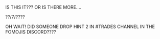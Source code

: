IS THIS IT??? OR IS THERE MORE....

??/7/????

OH WAIT! DID SOMEONE DROP HINT 2 IN #TRADES CHANNEL IN THE FOMOJIS DISCORD????
